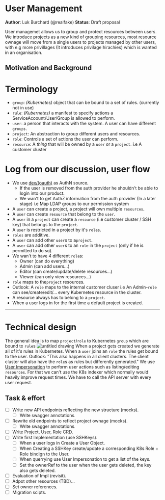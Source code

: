 # User Management

**Author**: Luk Burchard (@realfake)
**Status**: Draft proposal

User managemet allows us to group and protect resources between users. We introduce projects as a new kind of grouping resources, most resource ownage will move from a single users to projects managed by other users, with e.g more privillages (It introduces privilage hirachies) which is wanted in an organisation.

## Motivation and Background

# Terminology
* `group`: _(*Kubernetes*)_ object that can be bound to a set of rules. (currently not in use)
* `rule`: _(*Kubernetes*)_ a manifest to specify actions a ServiceAcoount/User/Group is allowed to perform.
* `user`: a person that interacts with the system. A user can have different `groups`.
* `project`:  An abstraction to group different users and resources.
* `role`: Controls a set of actions the user can perform.
* `resource`: A _thing_ that will be owned by a `user` or a `project`. i.e A customer cluster

# Log from our discussion, user flow
* We use [dex/(oauth)](https://github.com/coreos/dex) as AuthN source.
  + If the user is removed from the auth provider he shouldn't be able to login into our product.
  + We wan't to get AuthZ information from the auth provider (In a later stage) i.e Map LDAP groups to our permission system
* A `user` can create a project, a project will own multiple `resources`.
* A `user` can create `resource` that belong to the `user`.
* A `user` in a `project` can create a `resource` (i.e customer cluster / SSH key) that belongs to the `project`.
* A `user` is restricted in a project by it's `roles`.
* `roles` are additive.
* A `user` can add other `user`s to a`project`.
* A `user` can add other `user`s to an `role` in the `project` (only if he is permitted to do so).
* We wan't to have 4 different `role`s:
  + Owner (can do everything)
  + Admin (can add users...)
  + Editor (can create/update/delete resources...)
  + Viewer (can only view resources...)
* `role` maps to the`project` resources.
* Outlook: A `role` maps to the internal customer cluser i.e An Admin-`role` can see/create/edit/... every Kubernetes resource in the cluster.
* A resource always has to belong to a `project`.
* When a user logs in for the first time a default project is created.

---
# Technical design
The general idea is to map `project`/`role` to Kubernetes `group` which are bound to `rule`s
![untitled drawing](https://user-images.githubusercontent.com/7387703/34309206-2c49e604-e751-11e7-8264-16ed5bca7ee1.jpg)
When a project gets created we generate all of it's rules in Kubernetes. When a `user` joins an `role` the rules get bound to the user. Outlook: "This also happens in all client clusters. The client cluster will also have the `role`s as rules but differently generated."
We use [User Impersonation](https://kubernetes.io/docs/admin/authentication/#user-impersonation) to perform user actions such as listing/editing `resources`. For that we can't use the K8s indexer which normally would heavily improve request times. We have to call the API server with every user request.
  

## Task & effort
* [ ] Write new API endpoints reflecting the new structure (mocks).
  * [ ] Write swagger annotations.
* [ ] Rewrite old endpoints to reflect project ownage (mocks).
  * [ ] Write swagger annotations.
* [ ] Write Project, User, Role CRD.
* [ ] Write first Implementation (use SSHKeys).
  * [ ] When a user logs in Create a User Object.
  * [ ] When Creating a SSHKey create/update a corresponding K8s Role + Role bindign to the User.
  * [ ] When querrying use User Impersonation to get a list of the keys.
  * [ ] Set the ownerRef to the user when the user gets deleted, the key also gets deleted. 
* [ ] Evaluation of Impl (revisit). 
* [ ] Adpot other resources (TBD<After Evalutation>)...
* [ ] Set owner references. 
* [ ] Migration scipts.

